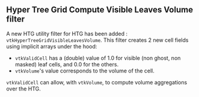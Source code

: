 ## Hyper Tree Grid Compute Visible Leaves Volume filter

A new HTG utility filter for HTG has been added : `vtkHyperTreeGridVisibleLeavesVolume`.
This filter creates 2 new cell fields using implicit arrays under the hood:
- `vtkValidCell` has a (double) value of 1.0 for visible (non ghost, non masked) leaf cells, and 0.0 for the others.
- `vtkVolume`'s value corresponds to the volume of the cell.

`vtkValidCell` can allow, with `vtkVolume`, to compute volume aggregations over the HTG.
